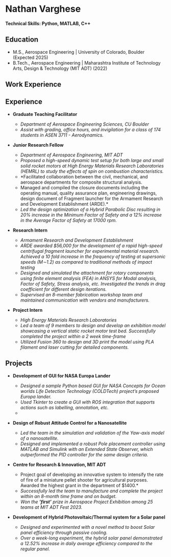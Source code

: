 

# Nathan Varghese

#### Technical Skills: Python, MATLAB, C++

## Education
- M.S., Aerospace Engineering	| University of Colorado, Boulder (Expected 2025) 			        		
- B.Tech., Aerospace Engineering | Maharashtra Institute of Technology Arts, Design & Technology (MIT ADT) (2022)

## Work Experience
## Experience
- **Graduate Teaching Facilitator**
  - *Department of Aerospace Engineering Sciences, CU Boulder*
  - *Assist with grading, office hours, and invigilation for a class of 174 students in ASEN 3711 - Aerodynamics.*

- **Junior Research Fellow**
  - *Department of Aerospace Engineering, MIT ADT*
  - *Proposed a high-speed dynamic test setup for both large and small solid rocket motors at High Energy Materials Research Laboratories (HEMRL) to study the effects of spin on combustion characteristics.*
  - *Facilitated collaboration between the civil, mechanical, and aerospace departments for composite structural analysis.
  -  Managed and compiled the closure documents including the operating manual, quality assurance plan, engineering drawings, design document of Fragment launcher for the Armament Research and Development Establishment (ARDE).*
  -  *Led the design optimization of a Hybrid Parabolic Disc resulting in 20% increase in the Minimum Factor of Safety and a 12% increase in the Average Factor of Safety at 17000 rpm.*


- **Research Intern**
  - *Armament Research and Development Establishment*
  - *ARDE awarded $56,000 for the development of a rapid high-speed centrifugal fragment launcher for experimental material research. Achieved a 10 fold increase in the frequency of testing at supersonic speeds (M∼1.2) as compared to traditional methods of impact testing*
  - *Designed and simulated the attachment for rotary components using finite element analysis (FEA) in ANSYS for Modal analysis, Factor of Safety, Stress analysis, etc. Investigated the trends in drag coefficient for different design iterations.*
  - *Supervised an 8-member fabrication workshop team and maintained communication with vendors and manufacturers.*

- **Project Intern**
  - *High Energy Materials Research Laboratories*
  - *Led a team of 9 members to design and develop an exhibition model showcasing a vertical static rocket motor test bed. Successfully completed the project within a 2 week time-frame*
  - *Utilized Fusion 360 to design and 3D print the model using PLA filament and laser cutting for detailed components.*

## Projects
- **Development of GUI for NASA Europa Lander**
  - *Designed a sample Python based GUI for NASA Concepts for Ocean worlds Life Detection Technology (COLDTech) project’s proposed Europa lander.*
  - *Used Tkinter to create a GUI with ROS integration that supports actions such as labelling, annotation, etc.*
  - 
- **Design of Robust Attitude Control for a Nanosatellite**
  - *Led the team in the simulation and validation of the Yaw-axis model of a nanosatellite.*
  - *Designed and implemented a robust Pole placement controller using MATLAB and Simulink with an Extended State Observer, which outperformed the PID controller for the same design criteria.*

- **Centre for Research & Innovation, MIT ADT**
  - Project goal of developing an innovative system to intensify the rate of fire of a miniature pellet shooter for agricultural purposes. Awarded the highest grant in the department of $1400.*
  - *Successfully led the team to manufacture and complete the project within an 8-month time frame and on budget.*
  - *Won the **’first’** prize in Aerospace Project Exhibition among 25 teams at MIT ADT Fest 2023.*

- **Development of Hybrid Photovoltaic/Thermal system for a Solar panel**
  - *Designed and experimented with a novel method to boost Solar panel efficiency through passive cooling.*
  - *Over a week-long experiment, the hybrid solar panel demonstrated a 12.52% increase in daily average efficiency compared to the regular panel.*
